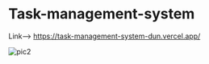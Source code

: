 # Task-management-system

Link--> https://task-management-system-dun.vercel.app/

![pic2](https://github.com/Satyam6767/Task-management-system/assets/97801013/795a9b87-85d5-4816-aefc-a19fcff59ecf)
